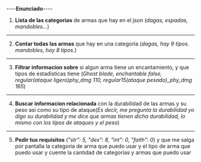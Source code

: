 ----**Enunciado**----

1. **Lista de las categorias** de armas que hay en el json (*dagas, espadas, mandobles...*)

----------------------------

2. **Contar todas las armas** que hay en una categoria (*dagas, hay 9 tipos. mandobles, hay 8 tipos.*)

----------------------------

3. **Filtrar informacion sobre** si algun arma tiene un encantamiento, y que tipos de estadisticas tiene (*Ghost blade, enchantable false, regular(ataque ligero)phy_dmg 110, regular15(ataque pesado)_phy_dmg 165*)

----------------------------

4. **Buscar informacion relacionada** con la durabilidad de las armas y su peso asi como su tipo de ataque(*Es decir, me pregunta la durabilidad yo digo su durabilidad y me dice que armas tienen dicha durabilidad, lo mismo con los tipos de ataques y el peso*)

----------------------------

5. **Pedir tus requisitos** (*"str": 5, "dex": 8, "int": 0, "faith": 0*) y que me salga por pantalla la categoria de arma que puedo usar y el tipo de arma que puedo usar y cuente la cantidad de categorias y armas que puedo usar
